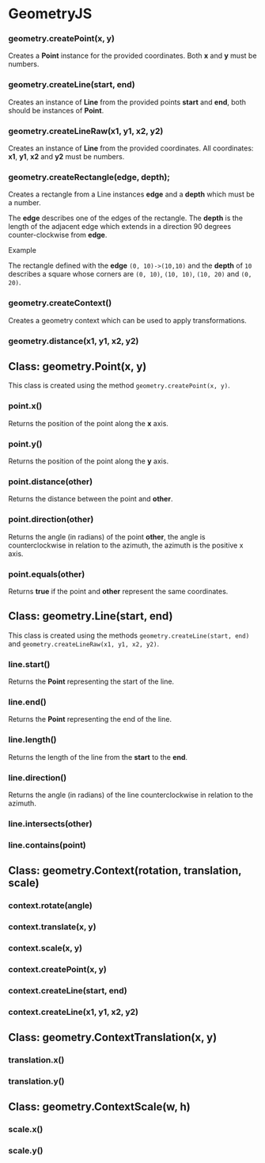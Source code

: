 # GeometryJS

### geometry.createPoint(x, y)

Creates a **Point** instance for the provided coordinates. Both **x** and **y** must be
numbers.

### geometry.createLine(start, end)

Creates an instance of **Line** from the provided points **start** and **end**, both
should be instances of **Point**.

### geometry.createLineRaw(x1, y1, x2, y2)

Creates an instance of **Line** from the provided coordinates. All coordinates: **x1**,
**y1**, **x2** and **y2** must be numbers.

### geometry.createRectangle(edge, depth);

Creates a rectangle from a Line instances **edge** and a **depth** which must be a
number.

The **edge** describes one of the edges of the rectangle. The **depth** is the
length of the adjacent edge which extends in a direction 90 degrees counter-clockwise
from **edge**.

Example

The rectangle defined with the **edge** `(0, 10)->(10,10)` and the **depth** of `10` 
describes a square whose corners are `(0, 10)`, `(10, 10)`, `(10, 20)` and `(0, 20)`. 

### geometry.createContext()

Creates a geometry context which can be used to apply transformations.

### geometry.distance(x1, y1, x2, y2)

## Class: geometry.Point(x, y)

This class is created using the method `geometry.createPoint(x, y)`.

### point.x()

Returns the position of the point along the **x** axis.

### point.y()

Returns the position of the point along the **y** axis.

### point.distance(other)

Returns the distance between the point and **other**.

### point.direction(other)

Returns the angle (in radians) of the point **other**, the angle is counterclockwise
in relation to the azimuth, the azimuth is the positive x axis.

### point.equals(other)

Returns **true** if the point and **other** represent the same coordinates.

## Class: geometry.Line(start, end)

This class is created using the methods `geometry.createLine(start, end)` and
`geometry.createLineRaw(x1, y1, x2, y2)`.

### line.start()

Returns the **Point** representing the start of the line.

### line.end()

Returns the **Point** representing the end of the line.

### line.length()

Returns the length of the line from the **start** to the **end**.

### line.direction()

Returns the angle (in radians) of the line counterclockwise in relation to the
azimuth.

### line.intersects(other)

### line.contains(point)

## Class: geometry.Context(rotation, translation, scale)

### context.rotate(angle)

### context.translate(x, y)

### context.scale(x, y)

### context.createPoint(x, y)

### context.createLine(start, end)

### context.createLine(x1, y1, x2, y2)

## Class: geometry.ContextTranslation(x, y)

### translation.x()

### translation.y()

## Class: geometry.ContextScale(w, h)

### scale.x()

### scale.y()
